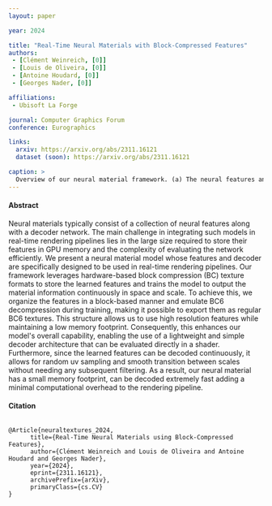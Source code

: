 ```yaml
---
layout: paper

year: 2024

title: "Real-Time Neural Materials with Block-Compressed Features"
authors:
 - [Clément Weinreich, [0]]
 - [Louis de Oliveira, [0]]
 - [Antoine Houdard, [0]] 
 - [Georges Nader, [0]] 

affiliations:
 - Ubisoft La Forge

journal: Computer Graphics Forum
conference: Eurographics

links:
  arxiv: https://arxiv.org/abs/2311.16121
  dataset (soon): https://arxiv.org/abs/2311.16121

caption: >
  Overview of our neural material framework. (a) The neural features and the MLP are fitted through backpropagation to match the filtered material. (b) After training, the neural features are exported as mipmapped texture sets that can be sampled by the engine and the weights of the MLP are exported as a binary buffer. A shader is used to perform the MLP inference after trilinearly sampling the neural texture, outputting the filtered material. Finally, The renderer can perform the shading step as usual.
---
```

#### Abstract
Neural materials typically consist of a collection of neural features along with a decoder network. The main challenge in integrating such models in real-time rendering pipelines lies in the large size required to store their features in GPU memory and the complexity of evaluating the network efficiently. We present a neural material model whose features and decoder are specifically designed to be used in real-time rendering pipelines. Our framework leverages hardware-based block compression (BC) texture formats to store the learned features and trains the model to output the material information continuously in space and scale. To achieve this, we organize the features in a block-based manner and emulate BC6 decompression during training, making it possible to export them as regular BC6 textures. This structure allows us to use high resolution features while maintaining a low memory footprint. Consequently, this enhances our model's overall capability, enabling the use of a lightweight and simple decoder architecture that can be evaluated directly in a shader. Furthermore, since the learned features can be decoded continuously, it allows for random uv sampling and smooth transition between scales without needing any subsequent filtering. As a result, our neural material has a small memory footprint, can be decoded extremely fast adding a minimal computational overhead to the rendering pipeline.

#### Citation
<pre class="text-muted alert-secondary small col-12">
<code>
@Article{neuraltextures_2024,
      title={Real-Time Neural Materials using Block-Compressed Features}, 
      author={Clément Weinreich and Louis de Oliveira and Antoine Houdard and Georges Nader},
      year={2024},
      eprint={2311.16121},
      archivePrefix={arXiv},
      primaryClass={cs.CV}
}
</code>
</pre>